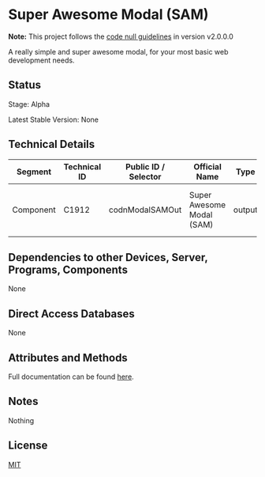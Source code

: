# Super Awesome Modal (SAM)

**Note:** This project follows the [code null guidelines](https://github.com/code-null/organization/blob/main/guidelines.md) in version v2.0.0.0

A really simple and super awesome modal, for your most basic web development needs.

## Status

Stage: Alpha

Latest Stable Version: None

## Technical Details

| Segment   | Technical ID | Public ID / Selector | Official Name             | Type   | Usable for             | Technology      | Versioning                                   |
| --------- | ------------ | -------------------- | ------------------------- | ------ | ---------------------- | --------------- | -------------------------------------------- |
| Component | C1912        | codnModalSAMOut      | Super Awesome Modal (SAM) | output | All Web Apps and Sites | HTML, CSS, POJS | [CNV 1.0.0.0](../resources/cn_versioning.md) |

## Dependencies to other Devices, Server, Programs, Components

None

## Direct Access Databases

None

## Attributes and Methods

Full documentation can be found [here](components_api.md).

## Notes

Nothing

## License

[MIT](link-to-license-file)
